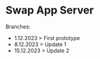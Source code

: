 # Swap App Server

Branches:

- 1.12.2023 > First prototype
- 8.12.2023 > Update 1
- 15.12.2023 > Update 2
